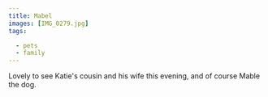 ```yaml
---
title: Mabel
images: [IMG_0279.jpg]
tags:

  - pets
  - family
---
```

Lovely to see Katie's cousin and his wife this evening, and of course Mable the dog. 
